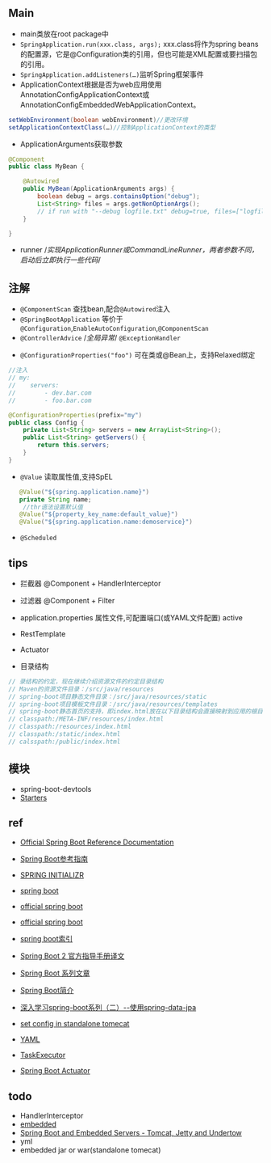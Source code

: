 ## Main

+ main类放在root package中
+ `SpringApplication.run(xxx.class, args);` xxx.class将作为spring beans的配置源，它是@Configuration类的引用，但也可能是XML配置或要扫描包的引用。
+ `SpringApplication.addListeners(…)`监听Spring框架事件
+ ApplicationContext根据是否为web应用使用AnnotationConfigApplicationContext或AnnotationConfigEmbeddedWebApplicationContext。
```java
setWebEnvironment(boolean webEnvironment)//更改环境
setApplicationContextClass(…)//控制ApplicationContext的类型
```
+ ApplicationArguments获取参数
```java
@Component
public class MyBean {

    @Autowired
    public MyBean(ApplicationArguments args) {
        boolean debug = args.containsOption("debug");
        List<String> files = args.getNonOptionArgs();
        // if run with "--debug logfile.txt" debug=true, files=["logfile.txt"]
    }

}
```

+ runner /*实现ApplicationRunner或CommandLineRunner，两者参数不同，启动后立即执行一些代码*/


## 注解
<!-- 系统 -->
+ `@ComponentScan` 查找bean,配合`@Autowired`注入
+ `@SpringBootApplication` 等价于`@Configuration`,`EnableAutoConfiguration`,`@ComponentScan`
+ `@ControllerAdvice` /*全局异常*/  `@ExceptionHandler`
<!-- 配置 -->
+ `@ConfigurationProperties("foo")` 可在类或@Bean上，支持Relaxed绑定
```java
//注入
// my:
//    servers:
//        - dev.bar.com
//        - foo.bar.com

@ConfigurationProperties(prefix="my")
public class Config {
    private List<String> servers = new ArrayList<String>();
    public List<String> getServers() {
        return this.servers;
    }
}
```
+ `@Value`  读取属性值,支持SpEL
```java
   @Value("${spring.application.name}")
   private String name;
    //thr语法设置默认值
   @Value("${property_key_name:default_value}")
   @Value("${spring.application.name:demoservice}")
```
<!-- 其他 -->
+ `@Scheduled`





## tips


+ 拦截器 @Component + HandlerInterceptor

+ 过滤器 @Component + Filter

+ application.properties 属性文件,可配置端口(或YAML文件配置) active

+ RestTemplate

+ Actuator

+ 目录结构
```java
// 录结构的约定，现在继续介绍资源文件的约定目录结构 
// Maven的资源文件目录：/src/java/resources 
// spring-boot项目静态文件目录：/src/java/resources/static 
// spring-boot项目模板文件目录：/src/java/resources/templates 
// spring-boot静态首页的支持，即index.html放在以下目录结构会直接映射到应用的根目录下： 
// classpath:/META-INF/resources/index.html  
// classpath:/resources/index.html  
// classpath:/static/index.html  
// calsspath:/public/index.html  
```

## 模块

+ spring-boot-devtools
+ [Starters](https://qbgbook.gitbooks.io/spring-boot-reference-guide-zh/III.%20Using%20Spring%20Boot/13.5.%20Starters.html)



## ref
<!-- official -->
+ [Official Spring Boot Reference Documentation](https://docs.spring.io/spring-boot/docs/current/reference/htmlsingle/#getting-started-first-application)
<!-- others -->
+ [Spring Boot参考指南](https://qbgbook.gitbooks.io/spring-boot-reference-guide-zh/)
+ [SPRING INITIALIZR](https://start.spring.io/)
+ [spring boot](https://github.com/ityouknow/spring-boot-examples)
+ [official spring boot](https://spring.io/projects/spring-boot)
+ [official spring boot](https://docs.spring.io/spring-boot/docs/1.4.1.RELEASE/reference/htmlsingle/#boot-features-external-config-profile-specific-properties)
+ [spring boot索引](http://springboot.fun/)

+ [Spring Boot 2 官方指导手册译文](https://www.jianshu.com/p/e7e3ff541bfb)
+ [Spring Boot 系列文章](http://www.ityouknow.com/spring-boot.html)
+ [Spring Boot简介](https://www.yiibai.com/spring-boot/)
+ [深入学习spring-boot系列（二）--使用spring-data-jpa](https://jisonami.iteye.com/blog/2298372)


+ [set config in standalone tomecat](https://stackoverflow.com/questions/43657626/server-session-timeout-in-application-yml-is-not-used-when-deployed-to-a-tomcat)
+ [YAML](https://www.jianshu.com/p/97222440cd08)
+ [TaskExecutor](https://docs.spring.io/spring/docs/4.2.x/spring-framework-reference/html/scheduling.html)

+ [Spring Boot Actuator](http://www.ityouknow.com/springboot/2018/02/06/spring-boot-actuator.html)
## todo

+ HandlerInterceptor
+ [embedded](https://docs.spring.io/spring-boot/docs/current/reference/html/howto-embedded-web-servers.html)
+ [Spring Boot and Embedded Servers - Tomcat, Jetty and Undertow](http://www.springboottutorial.com/spring-boot-with-embedded-servers-tomcat-jetty)
+ yml
+ embedded jar or war(standalone tomecat)
